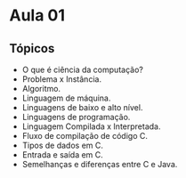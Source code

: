 # Aula 01

## Tópicos

- O que é ciência da computação?
- Problema x Instância.
- Algoritmo.
- Linguagem de máquina.
- Linguagens de baixo e alto nível.
- Linguagens de programação.
- Linguagem Compilada x Interpretada.
- Fluxo de compilação de código C.
- Tipos de dados em C.
- Entrada e saída em C.
- Semelhanças e diferenças entre C e Java.


